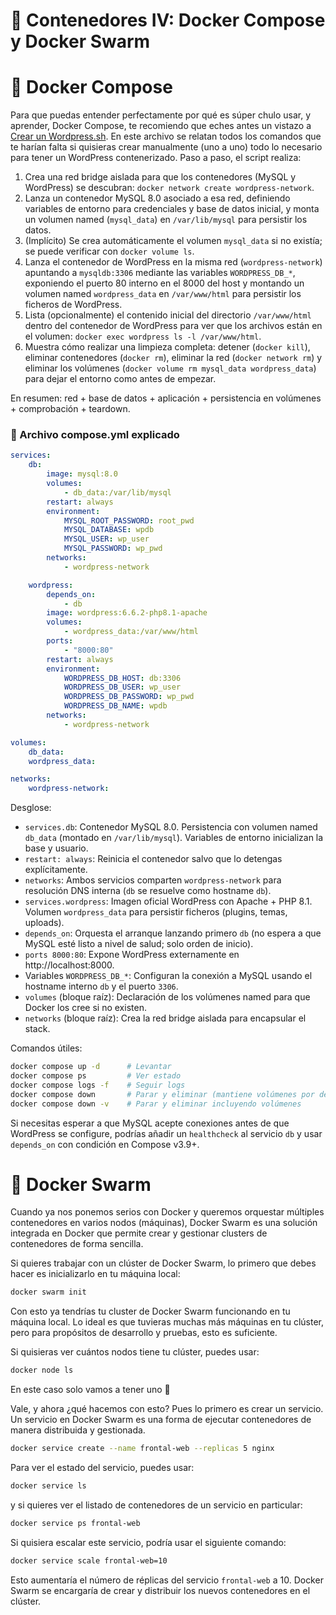 # 🧩 Contenedores IV: Docker Compose y Docker Swarm

# 🐙 Docker Compose

Para que puedas entender perfectamente por qué es súper chulo usar, y aprender, Docker Compose, te recomiendo que eches antes un vistazo a [Crear un Wordpress.sh](Crear%20un%20Wordpress.sh). En este archivo se relatan todos los comandos que te harían falta si quisieras crear manualmente (uno a uno) todo lo necesario para tener un WordPress contenerizado. Paso a paso, el script realiza:

1. Crea una red bridge aislada para que los contenedores (MySQL y WordPress) se descubran: `docker network create wordpress-network`.
2. Lanza un contenedor MySQL 8.0 asociado a esa red, definiendo variables de entorno para credenciales y base de datos inicial, y monta un volumen named (`mysql_data`) en `/var/lib/mysql` para persistir los datos.
3. (Implícito) Se crea automáticamente el volumen `mysql_data` si no existía; se puede verificar con `docker volume ls`.
4. Lanza el contenedor de WordPress en la misma red (`wordpress-network`) apuntando a `mysqldb:3306` mediante las variables `WORDPRESS_DB_*`, exponiendo el puerto 80 interno en el 8000 del host y montando un volumen named `wordpress_data` en `/var/www/html` para persistir los ficheros de WordPress.
5. Lista (opcionalmente) el contenido inicial del directorio `/var/www/html` dentro del contenedor de WordPress para ver que los archivos están en el volumen: `docker exec wordpress ls -l /var/www/html`.
6. Muestra cómo realizar una limpieza completa: detener (`docker kill`), eliminar contenedores (`docker rm`), eliminar la red (`docker network rm`) y eliminar los volúmenes (`docker volume rm mysql_data wordpress_data`) para dejar el entorno como antes de empezar.

En resumen: red + base de datos + aplicación + persistencia en volúmenes + comprobación + teardown.

### 📄 Archivo compose.yml explicado

```yaml
services:
	db:
		image: mysql:8.0
		volumes:
			- db_data:/var/lib/mysql
		restart: always
		environment:
			MYSQL_ROOT_PASSWORD: root_pwd
			MYSQL_DATABASE: wpdb
			MYSQL_USER: wp_user
			MYSQL_PASSWORD: wp_pwd
		networks:
			- wordpress-network

	wordpress:
		depends_on:
			- db
		image: wordpress:6.6.2-php8.1-apache
		volumes:
			- wordpress_data:/var/www/html
		ports:
			- "8000:80"
		restart: always
		environment:
			WORDPRESS_DB_HOST: db:3306
			WORDPRESS_DB_USER: wp_user
			WORDPRESS_DB_PASSWORD: wp_pwd
			WORDPRESS_DB_NAME: wpdb
		networks:
			- wordpress-network

volumes:
	db_data:
	wordpress_data:

networks:
	wordpress-network:
```

Desglose:
- `services.db`: Contenedor MySQL 8.0. Persistencia con volumen named `db_data` (montado en `/var/lib/mysql`). Variables de entorno inicializan la base y usuario.
- `restart: always`: Reinicia el contenedor salvo que lo detengas explícitamente.
- `networks`: Ambos servicios comparten `wordpress-network` para resolución DNS interna (`db` se resuelve como hostname `db`).
- `services.wordpress`: Imagen oficial WordPress con Apache + PHP 8.1. Volumen `wordpress_data` para persistir ficheros (plugins, temas, uploads).
- `depends_on`: Orquesta el arranque lanzando primero `db` (no espera a que MySQL esté listo a nivel de salud; solo orden de inicio).
- `ports 8000:80`: Expone WordPress externamente en http://localhost:8000.
- Variables `WORDPRESS_DB_*`: Configuran la conexión a MySQL usando el hostname interno `db` y el puerto `3306`.
- `volumes` (bloque raíz): Declaración de los volúmenes named para que Docker los cree si no existen.
- `networks` (bloque raíz): Crea la red bridge aislada para encapsular el stack.

Comandos útiles:
```bash
docker compose up -d      # Levantar
docker compose ps         # Ver estado
docker compose logs -f    # Seguir logs
docker compose down       # Parar y eliminar (mantiene volúmenes por defecto)
docker compose down -v    # Parar y eliminar incluyendo volúmenes
```

Si necesitas esperar a que MySQL acepte conexiones antes de que WordPress se configure, podrías añadir un `healthcheck` al servicio `db` y usar `depends_on` con condición en Compose v3.9+.


# 🐝 Docker Swarm

Cuando ya nos ponemos serios con Docker y queremos orquestar múltiples contenedores en varios nodos (máquinas), Docker Swarm es una solución integrada en Docker que permite crear y gestionar clusters de contenedores de forma sencilla. 

Si quieres trabajar con un clúster de Docker Swarm, lo primero que debes hacer es inicializarlo en tu máquina local:

```bash
docker swarm init
```

Con esto ya tendrías tu cluster de Docker Swarm funcionando en tu máquina local. Lo ideal es que tuvieras muchas más máquinas en tu clúster, pero para propósitos de desarrollo y pruebas, esto es suficiente.

Si quisieras ver cuántos nodos tiene tu clúster, puedes usar:

```bash
docker node ls
```

En este caso solo vamos a tener uno 🙈


Vale, y ahora ¿qué hacemos con esto? Pues lo primero es crear un servicio. Un servicio en Docker Swarm es una forma de ejecutar contenedores de manera distribuida y gestionada.

```bash
docker service create --name frontal-web --replicas 5 nginx
```
Para ver el estado del servicio, puedes usar:

```bash
docker service ls
```

y si quieres ver el listado de contenedores de un servicio en particular:

```bash
docker service ps frontal-web
```

Si quisiera escalar este servicio, podría usar el siguiente comando:

```bash
docker service scale frontal-web=10
```

Esto aumentaría el número de réplicas del servicio `frontal-web` a 10. Docker Swarm se encargaría de crear y distribuir los nuevos contenedores en el clúster.
